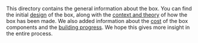This directory contains the general information about the box. You can find the initial [design](https://git.science.uu.nl/ued2020/experiment-design-2020/-/blob/master/projects/SamplePreparationModule_by_Roos_and_Jesse/project_details/sketch.pdf) of the box, along with the [context and theory](https://git.science.uu.nl/ued2020/experiment-design-2020/-/blob/master/projects/SamplePreparationModule_by_Roos_and_Jesse/project_details/ContextandTheory.md) of how the box has been made. We also added information about the [cost](https://git.science.uu.nl/ued2020/experiment-design-2020/-/blob/master/projects/SamplePreparationModule_by_Roos_and_Jesse/project_details/cost_breakdown.md) of the box components and the [building progress](https://git.science.uu.nl/ued2020/experiment-design-2020/-/blob/master/projects/SamplePreparationModule_by_Roos_and_Jesse/project_details/building_progress.md). We hope this gives more insight in the entire process. 